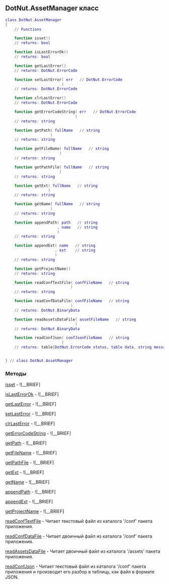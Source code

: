 ## DotNut.AssetManager класс


```lua
class DotNut.AssetManager
{
    // Functions

    function isset()
    // returns: bool

    function isLastErrorOk()
    // returns: bool

    function getLastError()
    // returns: DotNut.ErrorCode

    function setLastError( err   // DotNut.ErrorCode
                         )
    // returns: DotNut.ErrorCode

    function clrLastError()
    // returns: DotNut.ErrorCode

    function getErrorCodeString( err   // DotNut.ErrorCode
                               )
    // returns: string

    function getPath( fullName   // string
                    )
    // returns: string

    function getFileName( fullName   // string
                        )
    // returns: string

    function getPathFile( fullName   // string
                        )
    // returns: string

    function getExt( fullName   // string
                   )
    // returns: string

    function getName( fullName   // string
                    )
    // returns: string

    function appendPath( path   // string
                       , name   // string
                       )
    // returns: string

    function appendExt( name   // string
                      , ext    // string
                      )
    // returns: string

    function getProjectName()
    // returns: string

    function readConfTextFile( confFileName   // string
                             )
    // returns: string

    function readConfDataFile( confFileName   // string
                             )
    // returns: DotNut.BinaryData

    function readAssetsDataFile( assetFileName   // string
                               )
    // returns: DotNut.BinaryData

    function readConfJson( confJsonFileName   // string
                         )
    // returns: table{DotNut.ErrorCode status, table data, string message}


} // class DotNut.AssetManager
```



### Методы


[isset](../DotNut/AssetManager/isset.md) - ![__BRIEF]


[isLastErrorOk](../DotNut/AssetManager/isLastErrorOk.md) - ![__BRIEF]


[getLastError](../DotNut/AssetManager/getLastError.md) - ![__BRIEF]


[setLastError](../DotNut/AssetManager/setLastError.md) - ![__BRIEF]


[clrLastError](../DotNut/AssetManager/clrLastError.md) - ![__BRIEF]


[getErrorCodeString](../DotNut/AssetManager/getErrorCodeString.md) - ![__BRIEF]


[getPath](../DotNut/AssetManager/getPath.md) - ![__BRIEF]


[getFileName](../DotNut/AssetManager/getFileName.md) - ![__BRIEF]


[getPathFile](../DotNut/AssetManager/getPathFile.md) - ![__BRIEF]


[getExt](../DotNut/AssetManager/getExt.md) - ![__BRIEF]


[getName](../DotNut/AssetManager/getName.md) - ![__BRIEF]


[appendPath](../DotNut/AssetManager/appendPath.md) - ![__BRIEF]


[appendExt](../DotNut/AssetManager/appendExt.md) - ![__BRIEF]


[getProjectName](../DotNut/AssetManager/getProjectName.md) - ![__BRIEF]


[readConfTextFile](../DotNut/AssetManager/readConfTextFile.md) - Читает текстовый файл из каталога '/conf' пакета приложения.


[readConfDataFile](../DotNut/AssetManager/readConfDataFile.md) - Читает двоичный файл из каталога '/conf' пакета приложения.


[readAssetsDataFile](../DotNut/AssetManager/readAssetsDataFile.md) - Читает двоичный файл из каталога '/assets' пакета приложения.


[readConfJson](../DotNut/AssetManager/readConfJson.md) - Читает текстовый файл из каталога '/conf' пакета приложения и производит его разбор в таблицу, как файл в формате JSON.


